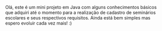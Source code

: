Olá, este é um mini projeto em Java com alguns conhecimentos básicos que adquiri até o momento para a realização de cadastro de seminários escolares e seus respectivos requisitos.
Ainda está bem simples mas espero evoluir cada vez mais! :) 
